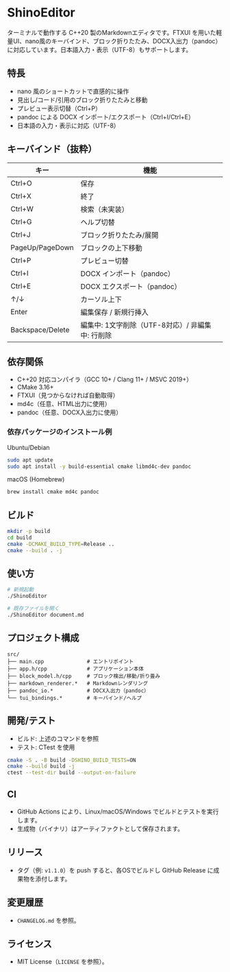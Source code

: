 # ShinoEditor

ターミナルで動作する C++20 製のMarkdownエディタです。FTXUI を用いた軽量UI、nano風のキーバインド、ブロック折りたたみ、DOCX入出力（pandoc）に対応しています。日本語入力・表示（UTF-8）もサポートします。

## 特長

- nano 風のショートカットで直感的に操作
- 見出し/コード/引用のブロック折りたたみと移動
- プレビュー表示切替（Ctrl+P）
- pandoc による DOCX インポート/エクスポート（Ctrl+I/Ctrl+E）
- 日本語の入力・表示に対応（UTF-8）

## キーバインド（抜粋）

| キー | 機能 |
|------|------|
| Ctrl+O | 保存 |
| Ctrl+X | 終了 |
| Ctrl+W | 検索（未実装） |
| Ctrl+G | ヘルプ切替 |
| Ctrl+J | ブロック折りたたみ/展開 |
| PageUp/PageDown | ブロックの上下移動 |
| Ctrl+P | プレビュー切替 |
| Ctrl+I | DOCX インポート（pandoc） |
| Ctrl+E | DOCX エクスポート（pandoc） |
| ↑/↓ | カーソル上下 |
| Enter | 編集保存 / 新規行挿入 |
| Backspace/Delete | 編集中: 1文字削除（UTF-8対応）/ 非編集中: 行削除 |

## 依存関係

- C++20 対応コンパイラ（GCC 10+ / Clang 11+ / MSVC 2019+）
- CMake 3.16+
- FTXUI（見つからなければ自動取得）
- md4c（任意、HTML出力に使用）
- pandoc（任意、DOCX入出力に使用）

### 依存パッケージのインストール例

Ubuntu/Debian
```bash
sudo apt update
sudo apt install -y build-essential cmake libmd4c-dev pandoc
```

macOS (Homebrew)
```bash
brew install cmake md4c pandoc
```

## ビルド

```bash
mkdir -p build
cd build
cmake -DCMAKE_BUILD_TYPE=Release ..
cmake --build . -j
```

## 使い方

```bash
# 新規起動
./ShinoEditor

# 既存ファイルを開く
./ShinoEditor document.md
```

## プロジェクト構成

```
src/
├── main.cpp              # エントリポイント
├── app.h/cpp             # アプリケーション本体
├── block_model.h/cpp     # ブロック検出/移動/折り畳み
├── markdown_renderer.*   # Markdownレンダリング
├── pandoc_io.*           # DOCX入出力（pandoc）
└── tui_bindings.*        # キーバインド/ヘルプ
```

## 開発/テスト

- ビルド: 上述のコマンドを参照
- テスト: CTest を使用
```bash
cmake -S . -B build -DSHINO_BUILD_TESTS=ON
cmake --build build -j
ctest --test-dir build --output-on-failure
```

## CI

- GitHub Actions により、Linux/macOS/Windows でビルドとテストを実行します。
- 生成物（バイナリ）はアーティファクトとして保存されます。

## リリース

- タグ（例: `v1.1.0`）を push すると、各OSでビルドし GitHub Release に成果物を添付します。

## 変更履歴

- `CHANGELOG.md` を参照。

## ライセンス

- MIT License（`LICENSE` を参照）。
